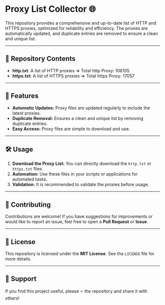 # Proxy List Collector 🌐

This repository provides a comprehensive and up-to-date list of HTTP and HTTPS proxies, optimized for reliability and efficiency. The proxies are automatically updated, and duplicate entries are removed to ensure a clean and unique list.

---

## 📂 Repository Contents

- **http.txt**: A list of HTTP proxies => Total http Proxy: 106105
- **https.txt**: A list of HTTPS proxies => Total https Proxy: 17057

---

## 🚀 Features

- **Automatic Updates:** Proxy files are updated regularly to include the latest proxies.
- **Duplicate Removal:** Ensures a clean and unique list by removing duplicate entries.
- **Easy Access:** Proxy files are simple to download and use.

---

## 🛠️ Usage

1. **Download the Proxy List:** You can directly download the `http.txt` or `https.txt` files.
2. **Automation:** Use these files in your scripts or applications for automated tasks.
3. **Validation:** It is recommended to validate the proxies before usage.

---

## 🤝 Contributing

Contributions are welcome! If you have suggestions for improvements or would like to report an issue, feel free to open a **Pull Request** or **Issue**.

---

## 📜 License

This repository is licensed under the **MIT License**. See the `LICENSE` file for more details.

---

## 🌟 Support

If you find this project useful, please ⭐ the repository and share it with others!
